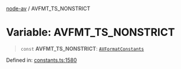 [node-av](../globals.md) / AVFMT\_TS\_NONSTRICT

# Variable: AVFMT\_TS\_NONSTRICT

> `const` **AVFMT\_TS\_NONSTRICT**: [`AVFormatConstants`](../type-aliases/AVFormatConstants.md)

Defined in: [constants.ts:1580](https://github.com/seydx/av/blob/f8631fc881b394300b1479f511d55cf1c370a87f/src/constants/constants.ts#L1580)
